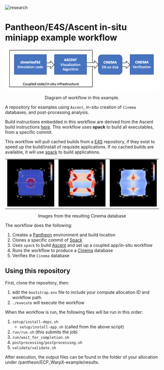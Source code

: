 ![research](https://pantheonscience.github.io/states/research.png)

# Pantheon/E4S/Ascent in-situ miniapp example workflow

<p align="center">
<img width="750" src="doc/img/diagram.png"/>
</p>
<p align="center">Diagram of workflow in this example.</p>

A repository for examples using `Ascent`, in-situ creation of `Cinema`
databases, and post-processing analysis. 

Build instructions embedded in this workflow are derived from the Ascent build instructions [here](https://ascent.readthedocs.io/en/latest/BuildingAscent.html). This workflow uses **spack** to build all executables, from a specific commit.

This workflow will pull cached builds from a [E4S](https://e4s-project.github.io/) repository, if they exist
to speed up the build/install of requisite applications. If no cached builds are available, it will use
[spack](https://github.com/spack/spack) to build applications.

<p align="center">
<table>
<tr>
<td><img width="200" src="doc/ascent/0000.png"</td>
<td><img width="200" src="doc/ascent/0001.png"</td>
<td><img width="200" src="doc/ascent/0002.png"</td>
</tr>
</table>
</p>
<p align="center">Images from the resulting Cinema database</p>

The workflow does the following:

1. Creates a [Pantheon](http://pantheonscience.org/) environment and build location
2. Clones a specific commit of [Spack](https://github.com/spack/spack)
3. Uses `spack` to build [Ascent](https://ascent.readthedocs.io/en/latest/) and set up a coupled app/in-situ workflow
4. Runs the workflow to produce a [Cinema](https://cinemascience.org) database
5. Verifies the `Cinema` database

## Using this repository

First, clone the repository, then:

1. edit the `bootstrap.env` file to include your compute allocation ID and workflow path.
2. `./execute` will execute the workflow

When the workflow is run, the following files will be run in this order:

1. `setup/install-deps.sh`
    - `setup/install-app.sh` (called from the above script)
1. `run/run.sh` (this submits the job)
1. `run/wait_for_completion.sh`
1. `postprocessing/postprocessing.sh`
1. `validate/validate.sh`

After execution, the output files can be found in the folder of your allocation under /pantheon/ECP_WarpX-example/results.

